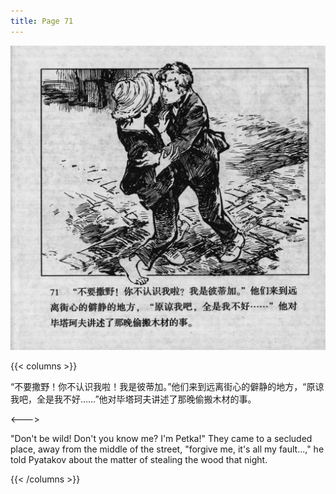 ```yaml
---
title: Page 71
---
```


![biao page](./../../images/biao/seifert0726_biao_0075_071.jpg)

{{< columns >}}

“不要撒野！你不认识我啦！我是彼蒂加。”他们来到远离街心的僻静的地方，“原谅我吧，全是我不好……”他对毕塔珂夫讲述了那晚偷搬木材的事。

<--->

"Don't be wild! Don't you know me? I'm Petka!" They came to a secluded place, away from the middle of the street, "forgive me, it\'s all my fault...," he told Pyatakov about the matter of stealing the wood that night.

{{< /columns >}}
